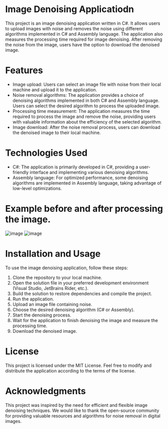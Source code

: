 # Image Denoising Applicatiodn
This project is an image denoising application written in C#. It allows users to upload images with noise and removes the noise using different algorithms implemented in C# and Assembly language. The application also measures the processing time required for image denoising. After removing the noise from the image, users have the option to download the denoised image.

# Features
- Image upload: Users can select an image file with noise from their local machine and upload it to the application.
- Noise removal algorithms: The application provides a choice of denoising algorithms implemented in both C# and Assembly language. Users can select the desired algorithm to process the uploaded image.
- Processing time measurement: The application measures the time required to process the image and remove the noise, providing users with valuable information about the efficiency of the selected algorithm.
- Image download: After the noise removal process, users can download the denoised image to their local machine.

# Technologies Used
- C#: The application is primarily developed in C#, providing a user-friendly interface and implementing various denoising algorithms.
- Assembly language: For optimized performance, some denoising algorithms are implemented in Assembly language, taking advantage of low-level optimizations.

# Example before and after processing the image.
 ![image](https://github.com/jakubmichaluszek/Image-Processing-App/assets/72355148/ab20caf9-af97-4c9f-9524-911458e54893)
 ![image](https://github.com/jakubmichaluszek/Image-Processing-App/assets/72355148/bf0216ed-397a-479b-a056-ed80fc0e2a36)


# Installation and Usage
To use the image denoising application, follow these steps:
1. Clone the repository to your local machine.
2. Open the solution file in your preferred development environment (Visual Studio, JetBrains Rider, etc.).
3. Build the solution to restore dependencies and compile the project.
4. Run the application.
5. Upload an image file containing noise.
6. Choose the desired denoising algorithm (C# or Assembly).
7. Start the denoising process.
8. Wait for the application to finish denoising the image and measure the processing time.
9. Download the denoised image.

# License
This project is licensed under the MIT License. Feel free to modify and distribute the application according to the terms of the license.

# Acknowledgments
This project was inspired by the need for efficient and flexible image denoising techniques. We would like to thank the open-source community for providing valuable resources and algorithms for noise removal in digital images.
